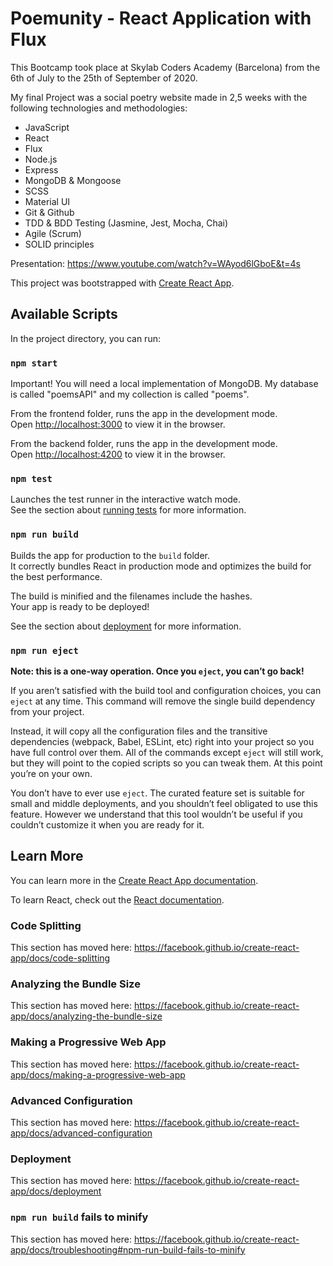 # Poemunity - React Application with Flux

This Bootcamp took place at Skylab Coders Academy (Barcelona) from the 6th of July to the 25th of September of 2020.

My final Project was a social poetry website made in 2,5 weeks with the following technologies and methodologies:

- JavaScript
- React
- Flux
- Node.js
- Express
- MongoDB & Mongoose
- SCSS
- Material UI
- Git & Github
- TDD & BDD Testing (Jasmine, Jest, Mocha, Chai)
- Agile (Scrum)
- SOLID principles

Presentation: https://www.youtube.com/watch?v=WAyod6lGboE&t=4s

This project was bootstrapped with [Create React App](https://github.com/facebook/create-react-app).

## Available Scripts

In the project directory, you can run:

### `npm start`

Important! You will need a local implementation of MongoDB. My database is called "poemsAPI" and my collection is called "poems".

From the frontend folder, runs the app in the development mode.<br />
Open [http://localhost:3000](http://localhost:3000) to view it in the browser.


From the backend folder, runs the app in the development mode.<br />
Open [http://localhost:4200](http://localhost:4200) to view it in the browser.


### `npm test`

Launches the test runner in the interactive watch mode.<br />
See the section about [running tests](https://facebook.github.io/create-react-app/docs/running-tests) for more information.

### `npm run build`

Builds the app for production to the `build` folder.<br />
It correctly bundles React in production mode and optimizes the build for the best performance.

The build is minified and the filenames include the hashes.<br />
Your app is ready to be deployed!

See the section about [deployment](https://facebook.github.io/create-react-app/docs/deployment) for more information.

### `npm run eject`

**Note: this is a one-way operation. Once you `eject`, you can’t go back!**

If you aren’t satisfied with the build tool and configuration choices, you can `eject` at any time. This command will remove the single build dependency from your project.

Instead, it will copy all the configuration files and the transitive dependencies (webpack, Babel, ESLint, etc) right into your project so you have full control over them. All of the commands except `eject` will still work, but they will point to the copied scripts so you can tweak them. At this point you’re on your own.

You don’t have to ever use `eject`. The curated feature set is suitable for small and middle deployments, and you shouldn’t feel obligated to use this feature. However we understand that this tool wouldn’t be useful if you couldn’t customize it when you are ready for it.

## Learn More

You can learn more in the [Create React App documentation](https://facebook.github.io/create-react-app/docs/getting-started).

To learn React, check out the [React documentation](https://reactjs.org/).

### Code Splitting

This section has moved here: https://facebook.github.io/create-react-app/docs/code-splitting

### Analyzing the Bundle Size

This section has moved here: https://facebook.github.io/create-react-app/docs/analyzing-the-bundle-size

### Making a Progressive Web App

This section has moved here: https://facebook.github.io/create-react-app/docs/making-a-progressive-web-app

### Advanced Configuration

This section has moved here: https://facebook.github.io/create-react-app/docs/advanced-configuration

### Deployment

This section has moved here: https://facebook.github.io/create-react-app/docs/deployment

### `npm run build` fails to minify

This section has moved here: https://facebook.github.io/create-react-app/docs/troubleshooting#npm-run-build-fails-to-minify
